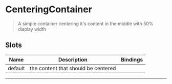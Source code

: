 # CenteringContainer

> A simple container centering it's content in the middle with 50% display width

## Slots

| Name    | Description                         | Bindings |
| ------- | ----------------------------------- | -------- |
| default | the content that should be centered |          |

---
